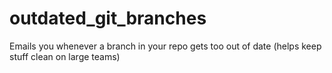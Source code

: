 outdated_git_branches
=====================

Emails you whenever a branch in your repo gets too out of date (helps keep stuff clean on large teams)
